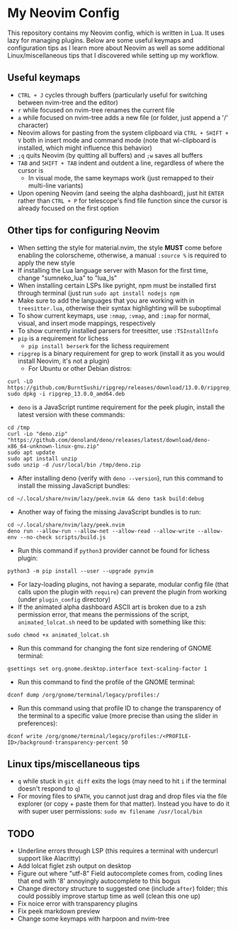 # My Neovim Config
This repository contains my Neovim config, which is written in Lua. It uses lazy for managing plugins. Below are some useful keymaps and configuration tips as I learn more about Neovim as well as some additional Linux/miscellaneous tips that I discovered while setting up my workflow. 

## Useful keymaps
- `CTRL + J` cycles through buffers (particularly useful for switching between nvim-tree and the editor)
- `r` while focused on nvim-tree renames the current file
- `a` while focused on nvim-tree adds a new file (or folder, just append a '/' character)
- Neovim allows for pasting from the system clipboard via `CTRL + SHIFT + V` both in insert mode and command mode (note that wl-clipboard is installed, which might influence this behavior)
- `;q` quits Neovim (by quitting all buffers) and `;w` saves all buffers
- `TAB` and `SHIFT + TAB` indent and outdent a line, regardless of where the cursor is
    - In visual mode, the same keymaps work (just remapped to their multi-line variants)
- Upon opening Neovim (and seeing the alpha dashboard), just hit `ENTER` rather than `CTRL + P` for telescope's find file function since the cursor is already focused on the first option

## Other tips for configuring Neovim
- When setting the style for material.nvim, the style **MUST** come before enabling the colorscheme, otherwise, a manual `:source %` is required to apply the new style
- If installing the Lua language server with Mason for the first time, change "sumneko_lua" to "lua_ls"
- When installing certain LSPs like pyright, npm must be installed first through terminal (just run `sudo apt install nodejs npm`
- Make sure to add the languages that you are working with in `treesitter.lua`, otherwise their syntax highlighting will be suboptimal
- To show current keymaps, use `:nmap`, `:vmap`, and `:imap` for normal, visual, and insert mode mappings, respectively
- To show currently installed parsers for treesitter, use `:TSInstallInfo`
- `pip` is a requirement for lichess
    - `pip install berserk` for the lichess requirement
- `ripgrep` is a binary requirement for grep to work (install it as you would install Neovim, it's not a plugin)
    - For Ubuntu or other Debian distros:
```
curl -LO https://github.com/BurntSushi/ripgrep/releases/download/13.0.0/ripgrep_13.0.0_amd64.deb
sudo dpkg -i ripgrep_13.0.0_amd64.deb
```
- `deno` is a JavaScript runtime requirement for the peek plugin, install the latest version with these commands:
```
cd /tmp
curl -Lo "deno.zip" "https://github.com/denoland/deno/releases/latest/download/deno-x86_64-unknown-linux-gnu.zip"
sudo apt update
sudo apt install unzip
sudo unzip -d /usr/local/bin /tmp/deno.zip
```
- After installing deno (verify with `deno --version`), run this command to install the missing JavaScript bundles:
```
cd ~/.local/share/nvim/lazy/peek.nvim && deno task build:debug
```
- Another way of fixing the missing JavaScript bundles is to run:
```
cd ~/.local/share/nvim/lazy/peek.nvim
deno run --allow-run --allow-net --allow-read --allow-write --allow-env --no-check scripts/build.js
```
- Run this command if `python3` provider cannot be found for lichess plugin:
```
python3 -m pip install --user --upgrade pynvim
```
- For lazy-loading plugins, not having a separate, modular config file (that calls upon the plugin with `require`) can prevent the plugin from working (under `plugin_config` directory)
- If the animated alpha dashboard ASCII art is broken due to a zsh permission error, that means the permissions of the script, `animated_lolcat.sh` need to be updated with something like this:
```
sudo chmod +x animated_lolcat.sh
```
- Run this command for changing the font size rendering of GNOME terminal:
```
gsettings set org.gnome.desktop.interface text-scaling-factor 1
```
- Run this command to find the profile of the GNOME terminal:
```
dconf dump /org/gnome/terminal/legacy/profiles:/
```
- Run this command using that profile ID to change the transparency of the terminal to a specific value (more precise than using the slider in preferences):
```
dconf write /org/gnome/terminal/legacy/profiles:/<PROFILE-ID>/background-transparency-percent 50
```

## Linux tips/miscellaneous tips
- `q` while stuck in `git diff` exits the logs (may need to hit `i` if the terminal doesn't respond to `q`)
- For moving files to `$PATH`, you cannot just drag and drop files via the file explorer (or copy + paste them for that matter). Instead you have to do it with super user permissions: `sudo mv filename /usr/local/bin`

## TODO
- Underline errors through LSP (this requires a terminal with undercurl support like Alacritty)
- Add lolcat figlet zsh output on desktop
- Figure out where "utf-8" Field autocomplete comes from, coding lines that end with '8' annoyingly autocomplete to this bogus
- Change directory structure to suggested one (include `after`) folder; this could possibly improve startup time as well (clean this one up)
- Fix noice error with transparency plugins
- Fix peek markdown preview
- Change some keymaps with harpoon and nvim-tree
